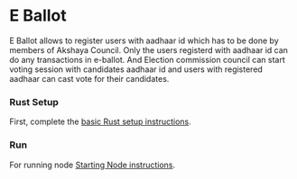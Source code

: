 # E Ballot

E Ballot allows to register users with aadhaar id which has to be done by members of Akshaya Council. Only the users 
registerd with aadhaar id can do any transactions in e-ballot. And Election commission council can start voting session
with candidates aadhaar id and users with registered aadhaar can cast vote for their candidates.


### Rust Setup

First, complete the [basic Rust setup instructions](./docs/rust-setup.md).

### Run

For running node [Starting Node instructions](./docs/run-node.md).